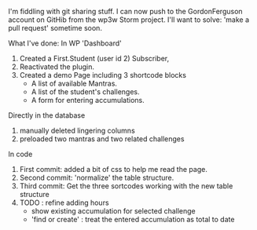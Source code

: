 I'm fiddling with git sharing stuff.
I can now push to  the GordonFerguson account on GitHib
from the wp3w Storm project. I'll want to solve:
'make a pull request' sometime soon.

What I've done:
In WP 'Dashboard'
1. Created a First.Student (user id 2) Subscriber,
2. Reactivated the plugin.
3. Created a demo Page including 3 shortcode blocks
    - A list of available Mantras.
    - A list of the student's challenges.
    - A form for entering accumulations.
 
Directly in the database
1. manually deleted lingering columns
2. preloaded two mantras and two related challenges

In code
1. First commit: added a bit of css to help me read the page.
2. Second commit: 'normalize' the table structure.
3. Third commit: Get the three sortcodes working with the new table structure
4. TODO : refine adding hours
    - show existing accumulation for selected challenge
    - 'find or create' : treat the entered accumulation as total to date

